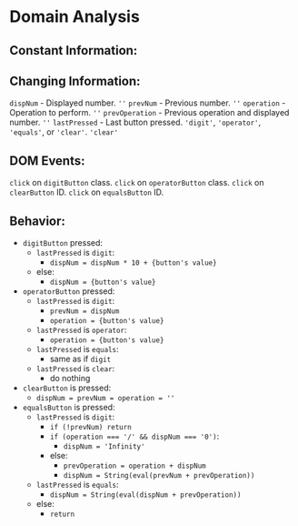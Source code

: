 # Domain Analysis


## Constant Information:


## Changing Information:


`dispNum` - Displayed number. `''`
`prevNum` - Previous number. `''`
`operation` - Operation to perform. `''`
`prevOperation` - Previous operation and displayed number. `''`
`lastPressed` - Last button pressed. `'digit'`, `'operator'`, `'equals'`, or `'clear'`. `'clear'`

## DOM Events:


`click` on `digitButton` class.
`click` on `operatorButton` class.
`click` on `clearButton` ID.
`click` on `equalsButton` ID.

## Behavior:


* `digitButton` pressed:
  * `lastPressed` is `digit`:
    * `dispNum = dispNum * 10 + {button's value}`
  * else:
    * `dispNum = {button's value}`
* `operatorButton` pressed:
  * `lastPressed` is `digit`:
    * `prevNum = dispNum`
    * `operation = {button's value}`
  * `lastPressed` is `operator`:
    * `operation = {button's value}`
  * `lastPressed` is `equals`:
    * same as if `digit`
  * `lastPressed` is `clear`:
    * do nothing
* `clearButton` is pressed:
  * `dispNum = prevNum = operation = ''`
* `equalsButton` is pressed:
  * `lastPressed` is `digit`:
    * `if (!prevNum) return`
    * `if (operation === '/' && dispNum === '0')`:
      * `dispNum = 'Infinity'`
    * else:
      * `prevOperation = operation + dispNum`
      * `dispNum = String(eval(prevNum + prevOperation))`
  * `lastPressed` is `equals`:
    * `dispNum = String(eval(dispNum + prevOperation))`
  * else:
    * `return`
